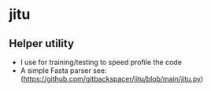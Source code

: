 # jitu

Helper utility
--------------

- I use for training/testing to speed profile the code
- A simple Fasta parser see: (https://github.com/gitbackspacer/jitu/blob/main/jitu.py)

